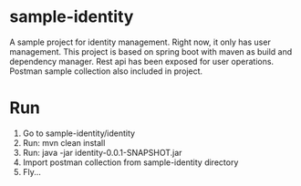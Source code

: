 # sample-identity
A sample project for identity management. Right now, it only has user management. 
This project is based on spring boot with maven as build and dependency manager.
Rest api has been exposed for user operations. Postman sample collection also included in project.

# Run
1) Go to sample-identity/identity
2) Run: mvn clean install
3) Run: java -jar identity-0.0.1-SNAPSHOT.jar
4) Import postman collection from sample-identity directory
5) Fly... 